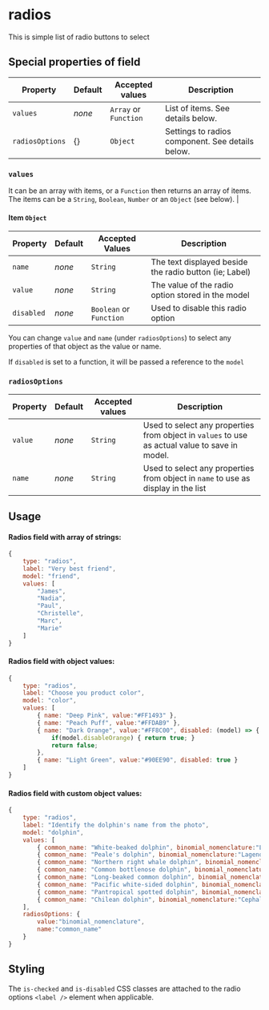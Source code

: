 # radios

This is simple list of radio buttons to select

## Special properties of field

| Property | Default | Accepted values | Description |
| --- | --- | --- | --- |
| `values` | _none_ | `Array` or `Function` | List of items. See details below. |
| `radiosOptions` | {} | `Object` | Settings to radios component. See details below. |

### `values`
It can be an array with items, or a `Function` then returns an array of items. The items can be a `String`, `Boolean`, `Number` or an `Object` (see below). |

#### Item `Object`
| Property | Default | Accepted Values | Description |
| --- | --- | --- | --- |
| `name` | _none_ | `String` | The text displayed beside the radio button (ie; Label) |
| `value` | _none_ | `String` | The value of the radio option stored in the model |
| `disabled` | _none_ | `Boolean` or `Function` | Used to disable this radio option |

You can change `value` and `name` \(under `radiosOptions`\) to select any properties of that object as the value or name.

If `disabled` is set to a function, it will be passed a reference to the `model`

### `radiosOptions`

| Property | Default | Accepted values | Description |
| --- | --- | --- | --- |
| `value` | _none_ | `String` | Used to select any properties from object in `values` to use as actual value to save in model. |
| `name` | _none_ | `String` | Used to select any properties from object in `name` to use as display in the list |


## Usage

#### Radios field with array of strings:

```js
{
    type: "radios",
    label: "Very best friend",
    model: "friend",
    values: [
        "James",
        "Nadia",
        "Paul",
        "Christelle",
        "Marc",
        "Marie"
    ]
}
```
#### Radios field with object values:

```js
{
    type: "radios",
    label: "Choose you product color",
    model: "color",
    values: [
        { name: "Deep Pink", value:"#FF1493" },
        { name: "Peach Puff", value:"#FFDAB9" },
        { name: "Dark Orange", value:"#FF8C00", disabled: (model) => { 
            if(model.disableOrange) { return true; } 
            return false; 
        },
        { name: "Light Green", value:"#90EE90", disabled: true }
    ]
}
```

#### Radios field with custom object values:

```js
{
    type: "radios",
    label: "Identify the dolphin's name from the photo",
    model: "dolphin",
    values: [
        { common_name: "White-beaked dolphin", binomial_nomenclature:"Lagenorhynchus albirostris" },
        { common_name: "Peale's dolphin", binomial_nomenclature:"Lagenorhynchus australis" },
        { common_name: "Northern right whale dolphin", binomial_nomenclature:"Lissodelphis borealis" },
        { common_name: "Common bottlenose dolphin", binomial_nomenclature:"Tursiops truncatus" },
        { common_name: "Long-beaked common dolphin", binomial_nomenclature:"Delphinus capensis" },
        { common_name: "Pacific white-sided dolphin", binomial_nomenclature:"Lagenorhynchus obliquidens" },
        { common_name: "Pantropical spotted dolphin", binomial_nomenclature:"Stenella attenuata" },
        { common_name: "Chilean dolphin", binomial_nomenclature:"Cephalorhynchus eutropia" }
    ],
    radiosOptions: {
        value:"binomial_nomenclature",
        name:"common_name"
    }
}
```

## Styling

The `is-checked` and `is-disabled` CSS classes are attached to the radio options `<label />` element when applicable.